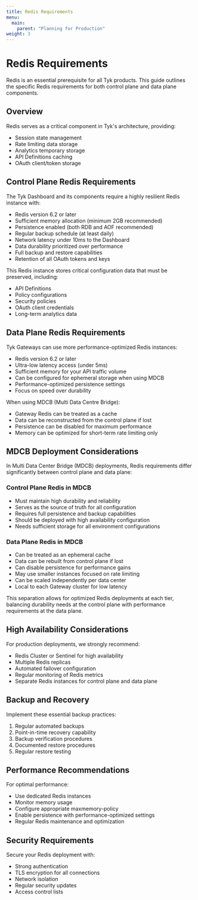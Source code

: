 ```yaml
---
title: Redis Requirements
menu:
  main:
    parent: "Planning for Production"
weight: 3
---
```


# Redis Requirements

Redis is an essential prerequisite for all Tyk products. This guide outlines the specific Redis requirements for both control plane and data plane components.

## Overview

Redis serves as a critical component in Tyk's architecture, providing:
- Session state management
- Rate limiting data storage
- Analytics temporary storage
- API Definitions caching
- OAuth client/token storage

## Control Plane Redis Requirements

The Tyk Dashboard and its components require a highly resilient Redis instance with:

- Redis version 6.2 or later
- Sufficient memory allocation (minimum 2GB recommended)
- Persistence enabled (both RDB and AOF recommended)
- Regular backup schedule (at least daily)
- Network latency under 10ms to the Dashboard
- Data durability prioritized over performance
- Full backup and restore capabilities
- Retention of all OAuth tokens and keys

This Redis instance stores critical configuration data that must be preserved, including:
- API Definitions
- Policy configurations
- Security policies
- OAuth client credentials
- Long-term analytics data

## Data Plane Redis Requirements

Tyk Gateways can use more performance-optimized Redis instances:

- Redis version 6.2 or later
- Ultra-low latency access (under 5ms)
- Sufficient memory for your API traffic volume
- Can be configured for ephemeral storage when using MDCB
- Performance-optimized persistence settings
- Focus on speed over durability

When using MDCB (Multi Data Centre Bridge):
- Gateway Redis can be treated as a cache
- Data can be reconstructed from the control plane if lost
- Persistence can be disabled for maximum performance
- Memory can be optimized for short-term rate limiting only

## MDCB Deployment Considerations

In Multi Data Center Bridge (MDCB) deployments, Redis requirements differ significantly between control plane and data plane:

### Control Plane Redis in MDCB
- Must maintain high durability and reliability
- Serves as the source of truth for all configuration
- Requires full persistence and backup capabilities
- Should be deployed with high availability configuration
- Needs sufficient storage for all environment configurations

### Data Plane Redis in MDCB
- Can be treated as an ephemeral cache
- Data can be rebuilt from control plane if lost
- Can disable persistence for performance gains
- May use smaller instances focused on rate limiting
- Can be scaled independently per data center
- Local to each Gateway cluster for low latency

This separation allows for optimized Redis deployments at each tier, balancing durability needs at the control plane with performance requirements at the data plane.

## High Availability Considerations

For production deployments, we strongly recommend:

- Redis Cluster or Sentinel for high availability
- Multiple Redis replicas
- Automated failover configuration
- Regular monitoring of Redis metrics
- Separate Redis instances for control plane and data plane

## Backup and Recovery

Implement these essential backup practices:

1. Regular automated backups
2. Point-in-time recovery capability
3. Backup verification procedures
4. Documented restore procedures
5. Regular restore testing

## Performance Recommendations

For optimal performance:

- Use dedicated Redis instances
- Monitor memory usage
- Configure appropriate maxmemory-policy
- Enable persistence with performance-optimized settings
- Regular Redis maintenance and optimization

## Security Requirements

Secure your Redis deployment with:

- Strong authentication
- TLS encryption for all connections
- Network isolation
- Regular security updates
- Access control lists
